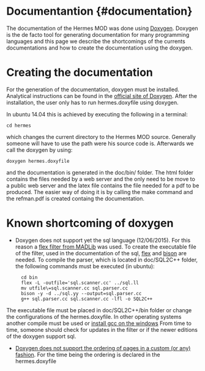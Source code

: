# Documentantion  {#documentation}

The documentation of the Hermes MOD was done using [Doxygen](http://www.doxygen.nl/). Doxygen is the de facto tool for generating documentation for many programming languages and this page we describe the shortcomings of the currents documentations and how to create the documentation using the doxygen.

# Creating the documentation  

For the generation of the documentation, doxygen must be installed. Analytical instructions can be found in the [official site of Doxygen](http://www.stack.nl/~dimitri/doxygen/manual/install.html). After the installation, the user only has to run hermes.doxyfile using doxygen.

In ubuntu 14.04 this is achieved by executing the following in a terminal:

	cd hermes 
	
which changes the current directory to the Hermes MOD source. Generally someone will have to use the path were his source code is. Afterwards we call the doxygen by using: 

	doxygen hermes.doxyfile
	
and the documentation is generated in the doc/bin/ folder. The html folder contains the files needed by a web server and the only need to be move to a public web server and the latex file contains the file needed for a pdf to be produced. The easier way of doing it is by calling the make command and the refman.pdf is created containg the documentation.

# Known shortcoming of doxygen

- Doxygen does not support yet the sql language (12/06/2015). For this reason a [flex filter from MADLib](https://github.com/madlib/madlib/wiki/Documentation-Guide-%28Doxygen%29) was used. To create the executable file of the filter, used in the documentation of the sql, [flex](http://flex.sourceforge.net/) and [bison](http://www.gnu.org/software/bison/) are needed. To compile the parser, which is located in doc/SQL2C++ folder, the following commands must be executed (in ubuntu):
		
		cd bin
		flex -L -outfile='sql.scanner.cc' ../sql.ll
		mv utfile\=sql.scanner.cc sql.parser.cc
 		bison -y -d ../sql.yy --output=sql.parser.cc
 		g++ sql.parser.cc sql.scanner.cc -lfl -o SQL2C++
 	
 The executable file must be placed in doc/SQL2C++/bin folder or change the configurations of the hermes.doxyfile. In other operating systems another compile must be used or [install gcc on the windows](https://gcc.gnu.org/install/binaries.html) 
 From time to time, someone should check for updates in the filter or if the newer editions of the doxygen support sql. 

- [Doxygen does not support the ordering of pages in a custom (or any) fashion](
http://stackoverflow.com/questions/18001897/how-do-you-order-doxygen-custom-pages). For the time being the ordering is declared in the hermes.doxyfile
